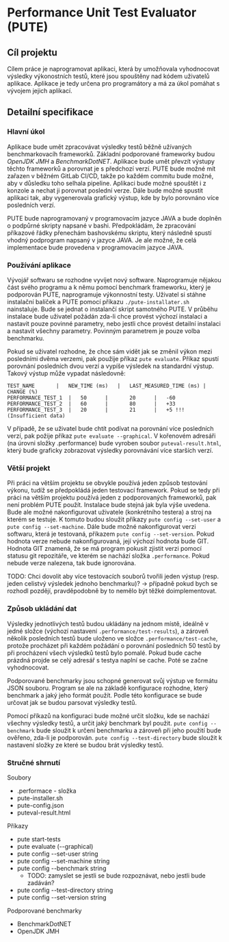 # Performance Unit Test Evaluator (PUTE)
## Cíl projektu
Cílem práce je naprogramovat aplikaci, která by umožňovala vyhodnocovat výsledky výkonostních testů, které jsou spouštěny nad kódem uživatelů aplikace. Aplikace je tedy určena pro programátory a má za úkol pomáhat s vývojem jejich aplikací.

## Detailní specifikace
### Hlavní úkol
Aplikace bude umět zpracovávat výsledky testů běžně užívaných benchmarkovacíh frameworků. Základní podporované frameworky budou *OpenJDK JMH* a *BenchmarkDotNET*. Aplikace bude umět převzít výstupy těchto frameworků a porovnat je s předchozí verzí. PUTE bude možné mít zařazen v běžném GitLab CI/CD, takže po každém commitu bude možné, aby v důsledku toho selhala pipeline. Aplikaci bude možné spouštět i z konzole a nechat ji porovnat poslední verze. Dále bude možné spustit aplikaci tak, aby vygenerovala grafický výstup, kde by bylo porovnáno více posledních verzí.

PUTE bude naprogramovaný v programovacím jazyce JAVA a bude doplněn o podpůrné skripty napsané v bashi. Předpokládám, že zpracování příkazové řádky přenechám bashovskému skriptu, který následně spustí vhodný podprogram napsaný v jazyce JAVA. Je ale možné, že celá implementace bude provedena v programovacím jazyce JAVA.

### Používání aplikace
Vývojář softwaru se rozhodne vyvíjet nový software. Naprogramuje nějakou část svého programu a k němu pomocí benchmark frameworku, který je podporován PUTE, naprogramuje výkonnostní testy. Uživatel si stáhne instalační balíček a PUTE pomocí příkazu `./pute-installater.sh` nainstaluje. Bude se jednat o instalančí skript samotného PUTE. V průběhu instalace bude uživatel požádán zda-li chce provést výchozí instalaci a nastavit pouze povinné parametry, nebo jestli chce provést detailní instalaci a nastavit všechny parametry. Povinným parametrem je pouze volba benchmarku.

Pokud se uživatel rozhodne, že chce sám vidět jak se změnil výkon mezi posledními dvěma verzemi, pak použije příkaz `pute evaluate`. Příkaz spustí porovnání posledních dvou verzí a vypíše výsledek na standardní výstup. Takový výstup může vypadat následovně:

```
TEST_NAME		|	NEW_TIME (ms)	|	LAST_MEASURED_TIME (ms)	|	CHANGE (%)
PERFORMANCE_TEST_1	|	50		|		20		|	-60
PERFORMANCE_TEST_2	|	60		|		80		|	+33
PERFORMANCE_TEST_3	|	20		|		21		|	+5 !!! (Insufficient data)
```

V případě, že se uživatel bude chtít podívat na porovnání více posledních verzí, pak požije příkaz `pute evaluate --graphical`. V kořenovém adresáři (na úrovni složky .performance) bude vyroben soubor `puteval-result.html`, který bude graficky zobrazovat výsledky porovnávání více starších verzí.

### Větší projekt
Při práci na větším projektu se obvykle používá jeden způsob testování výkonu, tudíž se předpokládá jeden testovací framework. Pokud se tedy při práci na větším projektu používá jeden z podporovaných frameworků, pak není problém PUTE použít. Instalace bude stejná jak byla výše uvedena. Bude ale možné nakonfigurovat uživatele (konkrétního testera) a stroj na kterém se testuje. K tomuto budou sloužit příkazy `pute config --set-user` a `pute config --set-machine`. Dále bude možné nakonfigurovat verzi softwaru, která je testovaná, příkazem `pute config --set-version`. Pokud hodnota verze nebude nakonfigurovaná, její výchozí hodnota bude GIT. Hodnota GIT znamená, že se má program pokusit zjistit verzi pomocí statusu git repozitáře, ve kterém se nachází složka `.performance`. Pokud nebude verze nalezena, tak bude ignorována.

TODO: Chci dovolit aby více testovacích souborů tvořili jeden výstup (resp. jeden celistvý výsledek jednoho benchmarku)?
        -> případně pokud bych se rozhodl pozdějí, pravděpodobně by to nemělo být těžké doimplementovat.

### Způsob ukládání dat
Výsledky jednotlivých testů budou ukládány na jednom místě, ideálně v jedné složce (výchozí nastavení `.performance/test-results`), a zároveň několik posledních testů bude uloženo ve složce `.performance/test-cache`, protože procházet při každém požádání o porovnání posledních 50 testů by při procházení všech výsledků testů bylo pomalé. Pokud bude cache prázdná projde se celý adresář s testya naplní se cache. Poté se začne vyhodnocovat.

Podporované benchmarky jsou schopné generovat svůj výstup ve formátu JSON souboru. Program se ale na základě konfigurace rozhodne, který benchmark a jaký jeho formát použít. Podle této konfigurace se bude určovat jak se budou parsovat výsledky testů.

Pomocí příkazů na konfiguraci bude možné určit složku, kde se nachází všechny výsledky testů, a určit jaký benchmark byl použit. `pute config --benchmark` bude sloužit k určení benchmarku a zároveň při jeho použití bude ověřeno, zda-li je podporován. `pute config --test-directory` bude sloužit k nastavení složky ze které se budou brát výsledky testů.


### Stručné shrnutí
Soubory
-   .performace - složka
-   pute-installer.sh
-   pute-config.json
-   puteval-result.html

Příkazy
-   pute start-tests
-   pute evaluate (--graphical)
-   pute config --set-user string
-   pute config --set-machine string
-   pute config --benchmark string
    -   TODO: zamyslet se jestli se bude rozpoznávat, nebo jestli bude zadáván?
-   pute config --test-directory string
-   pute config --set-version string

Podporované benchmarky
-   BenchmarkDotNET
-   OpenJDK JMH